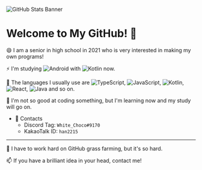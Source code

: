 ![GitHub Stats Banner](https://github-readme-stats.vercel.app/api?username=WhiteKr&show_icons=true&title_color=FAEA88&icon_color=A9FF3F&text_color=CCC&bg_color=323232)

# Welcome to My GitHub! 🌱
😄 I am a senior in high school in 2021 who is very interested in making my own programs!

⚡ I'm studying
![Android](https://img.shields.io/badge/Android-3DDC84?style=for-the-badge&logo=android&logoColor=white) with
![Kotlin](https://img.shields.io/badge/Kotlin-0095D5?&style=for-the-badge&logo=kotlin&logoColor=white) now.

🤔 The languages I usually use are
![TypeScript](https://img.shields.io/badge/TypeScript-007ACC?style=for-the-badge&logo=typescript&logoColor=white),
![JavaScript](https://img.shields.io/badge/JavaScript-F7DF1E?style=for-the-badge&logo=javascript&logoColor=black),
![Kotlin](https://img.shields.io/badge/Kotlin-0095D5?&style=for-the-badge&logo=kotlin&logoColor=white),
![React](https://img.shields.io/badge/React-20232A?style=for-the-badge&logo=react&logoColor=61DAFB),
![Java](https://img.shields.io/badge/Java-ED8B00?style=for-the-badge&logo=java&logoColor=white) and so on.

👯 I'm not so good at coding something, but I'm learning now and my study will go on.

- 🔗 Contacts
  - Discord Tag: `White_Choco#9170`
  - KakaoTalk ID: `han2215`

-----

💬 I have to work hard on GitHub grass farming, but it's so hard.

📫 If you have a brilliant idea in your head, contact me!
